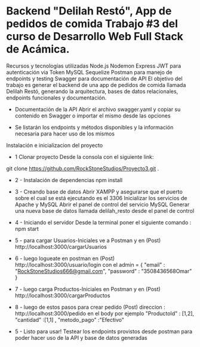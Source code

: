 # Backend "Delilah Restó", App de pedidos de comida Trabajo #3 del curso de Desarrollo Web Full Stack de Acámica.

Recursos y tecnologías utilizadas Node.js Nodemon Express JWT para autenticación via Token MySQL Sequelize Postman para manejo de endpoints y testing Swagger para documentación de API El objetivo del trabajo es generar el backend de una app de pedidos de comida llamada Delilah Restó, generando la arquitectura, bases de datos relacionales, endpoints funcionales y documentación.

- Documentación de la API Abrir el archivo swagger.yaml y copiar su contenido en Swagger o importar el mismo desde las opciones

- Se listarán los endpoints y métodos disponibles y la información necesaria para hacer uso de los mismos

Instalación e inicializacion del proyecto 
- 1 Clonar proyecto Desde la consola con el siguiente link:

git clone https://github.com/RockStoneStudios/Proyecto3.git .

- 2 - Instalación de dependencias npm install 
- 3 - Creando base de datos Abrir XAMPP y asegurarse que el puerto sobre el cual se está ejecutando es el 3306 Inicializar los servicios de Apache y MySQL Abrir el panel de control del servicio MySQL Generar una nueva base de datos llamada delilah_resto desde el panel de control
- 4 - Iniciando el servidor Desde la terminal poner el siguiente comando : npm start
- 5 - para cargar Usuarios-Iniciales ve a Postman y en (Post) http://localhost:3000/cargarUsuarios
- 6 - luego logueate en postman en (Post) http://localhost:3000/usuario/login con el admin = {
    "email" : "RockStoneStudios666@gmail.com",
    "password" : "3508436568Omar"
}
- 7 - luego carga Productos-Iniciales en Postman y en (Post) http://localhost:3000/cargarProductos
- 8 - luego de estos pasos para crear pedido  (Post) direccion : http://localhost:3000/pedido en el body por ejemplo  "ProductoId" : [1,2], "cantidad" :[1,1] , "metodo_pago" :"Efectivo" 
  

- 5 - Listo para usar! Testear los endpoints provistos desde postman para poder hacer uso de la API y base de datos generadas

